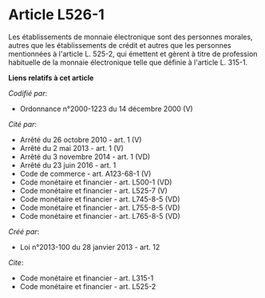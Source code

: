 # Article L526-1

Les établissements de monnaie électronique sont des personnes morales, autres que les établissements de crédit et autres que
les personnes mentionnées à l'article L. 525-2, qui émettent et gèrent à titre de profession habituelle de la monnaie
électronique telle que définie à l'article L. 315-1.

**Liens relatifs à cet article**

_Codifié par_:

  - Ordonnance n°2000-1223 du 14 décembre 2000 (V)

_Cité par_:

  - Arrêté du 26 octobre 2010 - art. 1 (V)
  - Arrêté du 2 mai 2013 - art. 1 (V)
  - Arrêté du 3 novembre 2014 - art. 1 (VD)
  - Arrêté du 23 juin 2016 - art. 1
  - Code de commerce - art. A123-68-1 (V)
  - Code monétaire et financier - art. L500-1 (VD)
  - Code monétaire et financier - art. L525-7 (V)
  - Code monétaire et financier - art. L745-8-5 (VD)
  - Code monétaire et financier - art. L755-8-5 (VD)
  - Code monétaire et financier - art. L765-8-5 (VD)

_Créé par_:

  - Loi n°2013-100 du 28 janvier 2013 - art. 12

_Cite_:

  - Code monétaire et financier - art. L315-1
  - Code monétaire et financier - art. L525-2
